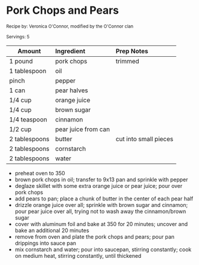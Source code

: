 # Pork Chops and Pears

<small>Recipe by: Veronica O'Connor, modified by the O'Connor clan</small>

<small>Servings: 5</small>

| Amount        | Ingredient          | Prep Notes            |
| ------------- | :------------------ | :-------------------- |
| 1 pound       | pork chops          | trimmed               |
| 1 tablespoon  | oil                 |                       |
| pinch         | pepper              |                       |
| 1 can         | pear halves         |                       |
| 1/4 cup       | orange juice        |                       |
| 1/4 cup       | brown sugar         |                       |
| 1/4 teaspoon  | cinnamon            |                       |
| 1/2 cup       | pear juice from can |                       |
| 2 tablespoons | butter              | cut into small pieces |
| 2 tablespoons | cornstarch          |                       |
| 2 tablespoons | water               |                       |

- preheat oven to 350
- brown pork chops in oil; transfer to 9x13 pan and sprinkle with pepper
- deglaze skillet with some extra orange juice or pear juice; pour over pork chops
- add pears to pan; place a chunk of butter in the center of each pear half
- drizzle orange juice over all; sprinkle with brown sugar and cinnamon; pour pear juice over all, trying not to wash away the cinnamon/brown sugar
- cover with aluminum foil and bake at 350 for 20 minutes; uncover and bake an additional 20 minutes
- remove from oven and plate the pork chops and pears; pour pan drippings into sauce pan
- mix cornstarch and water; pour into saucepan, stirring constantly; cook on medium heat, stirring constantly, until thickened

